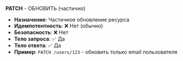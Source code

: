 **PATCH** - ОБНОВИТЬ (частично)
- **Назначение**: Частичное обновление ресурса
- **Идемпотентность**: ❌ Нет (обычно)
- **Безопасность**: ❌ Нет
- **Тело запроса**: ✅ Да
- **Тело ответа**: ✅ Да
- **Пример**: `PATCH /users/123` - обновить только email пользователя